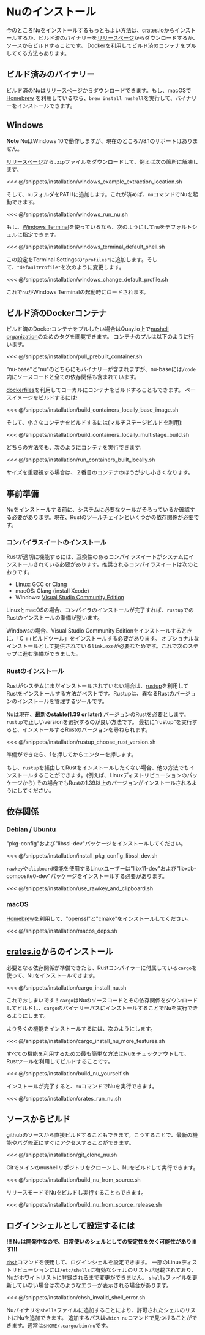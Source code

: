 # Nuのインストール

今のところNuをインストールするもっともよい方法は、[crates.io](https://crates.io)からインストールするか、ビルド済のバイナリーを[リリースページ](https://github.com/nushell/nushell/releases)からダウンロードするか、ソースからビルドすることです。
Dockerを利用してビルド済のコンテナをプルしてくる方法もあります。

## ビルド済みのバイナリー

ビルド済のNuは[リリースページ](https://github.com/nushell/nushell/releases)からダウンロードできます。もし、macOSで[Homebrew](https://brew.sh/) を利用しているなら、`brew install nushell`を実行して、バイナリーをインストールできます。

## Windows

**Note** NuはWindows 10で動作しますが、現在のところ7/8.1のサポートはありません。

[リリースページ](https://github.com/nushell/nushell/releases)から`.zip`ファイルをダウンロードして、例えば次の箇所に解凍します。

<<< @/snippets/installation/windows_example_extraction_location.sh

そして、`nu`フォルダをPATHに追加します。これが済めば、`nu`コマンドでNuを起動できます。

<<< @/snippets/installation/windows_run_nu.sh

もし、[Windows Terminal](https://github.com/microsoft/terminal)を使っているなら、次のようにして`nu`をデフォルトシェルに指定できます。

<<< @/snippets/installation/windows_terminal_default_shell.sh

この設定をTerminal Settingsの`"profiles"`に追加します。そして、`"defaultProfile"`を次のように変更します。

<<< @/snippets/installation/windows_change_default_profile.sh

これで`nu`がWindows Terminalの起動時にロードされます。

## ビルド済のDockerコンテナ

ビルド済のDockerコンテナをプルしたい場合はQuay.io上で[nushell organization](https://quay.io/organization/nushell)のためのタグを閲覧できます。
コンテナのプルは以下のように行います。

<<< @/snippets/installation/pull_prebuilt_container.sh

"nu-base"と"nu"のどちらにもバイナリーが含まれますが、nu-baseには`/code`内にソースコードと全ての依存関係も含まれています。

[dockerfiles](https://github.com/nushell/nushell/tree/master/docker)を利用してローカルにコンテナをビルドすることもできます。
ベースイメージをビルドするには:

<<< @/snippets/installation/build_containers_locally_base_image.sh

そして、小さなコンテナをビルドするには(マルチステージビルドを利用):

<<< @/snippets/installation/build_containers_locally_multistage_build.sh

どちらの方法でも、次のようにコンテナを実行できます:

<<< @/snippets/installation/run_containers_built_locally.sh

サイズを重要視する場合は、２番目のコンテナのほうが少し小さくなります。

## 事前準備

Nuをインストールする前に、システムに必要なツールがそろっているか確認する必要があります。現在、Rustのツールチェインといくつかの依存関係が必要です。

### コンパイラスイートのインストール

Rustが適切に機能するには、互換性のあるコンパイラスイートがシステムにインストールされている必要があります。推奨されるコンパイラスイートは次のとおりです。

* Linux: GCC or Clang
* macOS: Clang (install Xcode)
* Windows: [Visual Studio Community Edition](https://visualstudio.microsoft.com/vs/community/)

LinuxとmacOSの場合、コンパイラのインストールが完了すれば、`rustup`でのRustのインストールの準備が整います。

Windowsの場合、Visual Studio Community Editionをインストールするときに、「C ++ビルドツール」をインストールする必要があります。
オプショナルなインストールとして提供されている`link.exe`が必要なためです。これで次のステップに進む準備ができました。

### Rustのインストール

Rustがシステムにまだインストールされていない場合は、[rustup](https://rustup.rs/)を利用してRustをインストールする方法がベストです。Rustupは、異なるRustのバージョンのインストールを管理するツールです。

Nuは現在、**最新のstable(1.39 or later)** バージョンのRustを必要とします。
`rustup`で正しいversionを選択するのが良い方法です。
最初に"rustup"を実行すると、インストールするRustのバージョンを尋ねられます。

<<< @/snippets/installation/rustup_choose_rust_version.sh

準備ができたら、1を押してからエンターを押します。

もし、`rustup`を経由してRustをインストールしたくない場合、他の方法でもインストールすることができます。(例えば、Linuxディストリビューションのパッケージから)
その場合でもRustの1.39以上のバージョンがインストールされるようにしてください。
## 依存関係

### Debian / Ubuntu

"pkg-config"および"libssl-dev"パッケージをインストールしてください。

<<< @/snippets/installation/install_pkg_config_libssl_dev.sh

`rawkey`や`clipboard`機能を使用するLinuxユーザーは"libx11-dev"および"libxcb-composite0-dev"パッケージをインストールする必要があります。

<<< @/snippets/installation/use_rawkey_and_clipboard.sh

### macOS

[Homebrew](https://brew.sh/)を利用して、"openssl"と"cmake"をインストールしてください。

<<< @/snippets/installation/macos_deps.sh

## [crates.io](https://crates.io)からのインストール

必要となる依存関係が準備できたら、Rustコンパイラーに付属している`cargo`を使って、Nuをインストールできます。

<<< @/snippets/installation/cargo_install_nu.sh

これでおしまいです！`cargo`はNuのソースコードとその依存関係をダウンロードしてビルドし、`cargo`のバイナリーパスにインストールすることでNuを実行できるようにします。

より多くの機能をインストールするには、次のようにします。

<<< @/snippets/installation/cargo_install_nu_more_features.sh

すべての機能を利用するための最も簡単な方法はNuをチェックアウトして、Rustツールを利用してビルドすることです。

<<< @/snippets/installation/build_nu_yourself.sh

インストールが完了すると、`nu`コマンドでNuを実行できます。

<<< @/snippets/installation/crates_run_nu.sh

## ソースからビルド

githubのソースから直接ビルドすることもできます。こうすることで、最新の機能やバグ修正にすぐにアクセスすることができます。

<<< @/snippets/installation/git_clone_nu.sh

Gitでメインのnushellリポジトリをクローンし、Nuをビルドして実行できます。

<<< @/snippets/installation/build_nu_from_source.sh

リリースモードでNuをビルドし実行することもできます。

<<< @/snippets/installation/build_nu_from_source_release.sh

## ログインシェルとして設定するには

**!!! Nuは開発中なので、日常使いのシェルとしての安定性を欠く可能性があります!!!**

[`chsh`](https://linux.die.net/man/1/chsh)コマンドを使用して、ログインシェルを設定できます。
一部のLinuxディストリビューションには`/etc/shells`に有効なシェルのリストが記載されており、Nuがホワイトリストに登録されるまで変更ができません。
`shells`ファイルを更新していない場合は次のようなエラーが表示される場合があります。

<<< @/snippets/installation/chsh_invalid_shell_error.sh

Nuバイナリを`shells`ファイルに追加することにより、許可されたシェルのリストにNuを追加できます。
追加するパスは`which nu`コマンドで見つけることができます。通常は`$HOME/.cargo/bin/nu`です。

